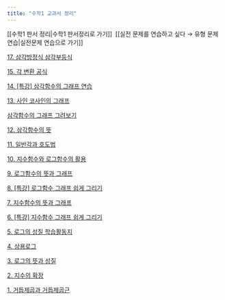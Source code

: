 ```yaml
---
title: "수학1 교과서 정리"
---
```

[[수학1 판서 정리|수학1 판서정리로 가기]]&nbsp;&nbsp;[[실전 문제를 연습하고 싶다 → 유형 문제 연습|실전문제 연습으로 가기]]

<a href="/pdf/one%20chungsoo/17. 삼각방정식 삼각부등식.pdf">17. 삼각방정식 삼각부등식</a>

<a href="/pdf/one%20chungsoo/15. 각 변환 공식.pdf">15. 각 변환 공식</a>

<a href="/pdf/one%20chungsoo/14. [특강] 삼각함수의 그래프 연습.pdf">14. [특강] 삼각함수의 그래프 연습</a>

<a href="/pdf/one%20chungsoo/13. 사인 코사인의 그래프.pdf">13. 사인 코사인의 그래프</a>

<a href="https://www.geogebra.org/m/hx5Y8Uww">삼각함수의 그래프 그려보기</a>

<a href="/pdf/one%20chungsoo/12.%20삼각함수의%20뜻.pdf">12. 삼각함수의 뜻</a>

<a href="/pdf/one%20chungsoo/11.%20일반각과%20호도법.pdf">11. 일반각과 호도법</a>

<a href="/pdf/one%20chungsoo/10.%20지수함수와%20로그함수의%20활용.pdf">10. 지수함수와 로그함수의 활용</a>

<a href="/pdf/one%20chungsoo/9.%20로그함수의%20뜻과%20그래프.pdf">9. 로그함수의 뜻과 그래프</a>

<a href="/pdf/one%20chungsoo/8.%20%5B특강%5D%20로그함수%20그래프%20쉽게%20그리기.pdf">8. [특강] 로그함수 그래프 쉽게 그리기</a>

<a href="/pdf/one%20chungsoo/7.%20지수함수의%20뜻과%20그래프.pdf">7. 지수함수의 뜻과 그래프</a>

<a href="/pdf/one%20chungsoo/6.%20%5B특강%5D%20지수함수%20그래프%20쉽게%20그리기.pdf">6. [특강] 지수함수 그래프 쉽게 그리기</a>

<a href="/pdf/one%20chungsoo/5.%20로그의%20성질%20학습활동지.pdf">5. 로그의 성질 학습활동지</a>

<a href="/pdf/one%20chungsoo/4.%20상용로그.pdf">4. 상용로그</a>

<a href="/pdf/one%20chungsoo/3.%20로그의%20뜻과%20성질.pdf">3. 로그의 뜻과 성질</a>

<a href="/pdf/one%20chungsoo/2.%20지수의%20확장.pdf">2. 지수의 확장</a>

<a href="/pdf/one%20chungsoo/1.%20거듭제곱과%20거듭제곱근.pdf">1. 거듭제곱과 거듭제곱근</a>
